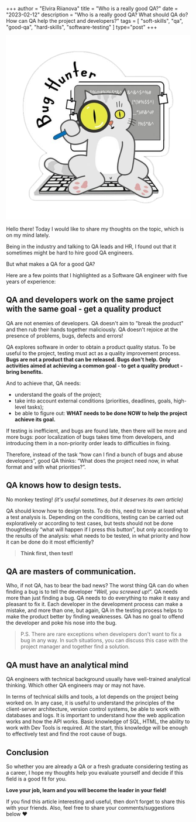 +++
author = "Elvira Riianova"
title = "Who is a really good QA?"
date = "2023-02-12"
description = "Who is a really good QA? What should QA do? How can QA help the project and developers?"
tags = [
    "soft-skills", "qa", "good-qa", "hard-skills", "software-testing"
]
type="post"
+++

![Tux, the Linux mascot](/images/qacat.png)

Hello there! Today I would like to share my thoughts on the topic, which is on my mind lately.

Being in the industry and talking to QA leads and HR, I found out that it sometimes might be hard to hire good QA engineers.
  
But what makes a QA for a good QA?

Here are a few points that I highlighted as a Software QA engineer with five years of experience:
  

## QA and developers work on the same project with the same goal - get a quality product

QA are not enemies of developers. QA doesn't aim to "break the product" and then rub their hands together maliciously. QA doesn't rejoice at the presence of problems, bugs, defects and errors!

QA explores software in order to obtain a product quality status. To be useful to the project, testing must act as a quality improvement process. **Bugs are not a product that can be released. Bugs don't help. Only activities aimed at achieving a common goal - to get a quality product - bring benefits.**

And to achieve that, QA needs:
- understand the goals of the project;
- take into account external conditions (priorities, deadlines, goals, high-level tasks);
- be able to figure out: **WHAT needs to be done NOW to help the project achieve its goal.**

If testing is inefficient, and bugs are found late, then there will be more and more bugs: poor localization of bugs takes time from developers, and introducing them in a non-priority order leads to difficulties in fixing.

Therefore, instead of the task “how can I find a bunch of bugs and abuse developers”, good QA thinks: “What does the project need now, in what format and with what priorities?”.  

## QA knows how to design tests.

No monkey testing! *(it's useful sometimes, but it deserves its own article)*

QA should know how to design tests. To do this, need to know at least what a test analysis is. Depending on the conditions, testing can be carried out exploratively or according to test cases, but tests should not be done thoughtlessly “what will happen if I press this button”, but only according to the results of the analysis: what needs to be tested, in what priority and how it can be done do it most efficiently?

> **Think first, then test!**

## QA are masters of communication.

Who, if not QA, has to bear the bad news? The worst thing QA can do when finding a bug is to tell the developer “*Well, you screwed up!*”. QA needs more than just finding a bug. QA needs to do everything to make it easy and pleasant to fix it. Each developer in the development process can make a mistake, and more than one, but again, QA in the testing process helps to make the product better by finding weaknesses. QA has no goal to offend the developer and poke his nose into the bug.

> P.S. There are rare exceptions when developers don't want to fix a bug
> in any way. In such situations, you can discuss this case with the
> project manager and together find a solution.

## QA must have an analytical mind

QA engineers with technical background usually have well-trained analytical thinking. Which other QA engineers may or may not have.

In terms of technical skills and tools, a lot depends on the project being worked on. In any case, it is useful to understand the principles of the client-server architecture, version control systems, be able to work with databases and logs. It is important to understand how the web application works and how the API works. Basic knowledge of SQL, HTML, the ability to work with Dev Tools is required. At the start, this knowledge will be enough to effectively test and find the root cause of bugs.

## Conclusion
 
So whether you are already a QA or a fresh graduate considering testing as a career, I hope my thoughts help you evaluate yourself and decide if this field is a good fit for you.

**Love your job, learn and you will become the leader in your field!**

If you find this article interesting and useful, then don’t forget to share this with your friends. Also, feel free to share your comments/suggestions below :heart:
